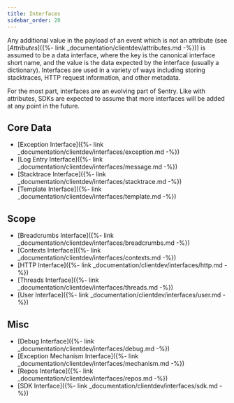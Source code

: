 ```yaml
---
title: Interfaces
sidebar_order: 20
---
```


Any additional value in the payload of an event which is not an attribute (see
[_Attributes_]({%- link _documentation/clientdev/attributes.md -%})) is assumed
to be a data interface, where the key is the canonical interface short name, and
the value is the data expected by the interface (usually a dictionary).
Interfaces are used in a variety of ways including storing stacktraces, HTTP
request information, and other metadata.

For the most part, interfaces are an evolving part of Sentry. Like with
attributes, SDKs are expected to assume that more interfaces will be added at
any point in the future.

## Core Data

- [Exception Interface]({%- link _documentation/clientdev/interfaces/exception.md -%})
- [Log Entry Interface]({%- link _documentation/clientdev/interfaces/message.md -%})
- [Stacktrace Interface]({%- link _documentation/clientdev/interfaces/stacktrace.md -%})
- [Template Interface]({%- link _documentation/clientdev/interfaces/template.md -%})

## Scope

- [Breadcrumbs Interface]({%- link _documentation/clientdev/interfaces/breadcrumbs.md -%})
- [Contexts Interface]({%- link _documentation/clientdev/interfaces/contexts.md -%})
- [HTTP Interface]({%- link _documentation/clientdev/interfaces/http.md -%})
- [Threads Interface]({%- link _documentation/clientdev/interfaces/threads.md -%})
- [User Interface]({%- link _documentation/clientdev/interfaces/user.md -%})

## Misc

- [Debug Interface]({%- link _documentation/clientdev/interfaces/debug.md -%})
- [Exception Mechanism Interface]({%- link _documentation/clientdev/interfaces/mechanism.md -%})
- [Repos Interface]({%- link _documentation/clientdev/interfaces/repos.md -%})
- [SDK Interface]({%- link _documentation/clientdev/interfaces/sdk.md -%})
